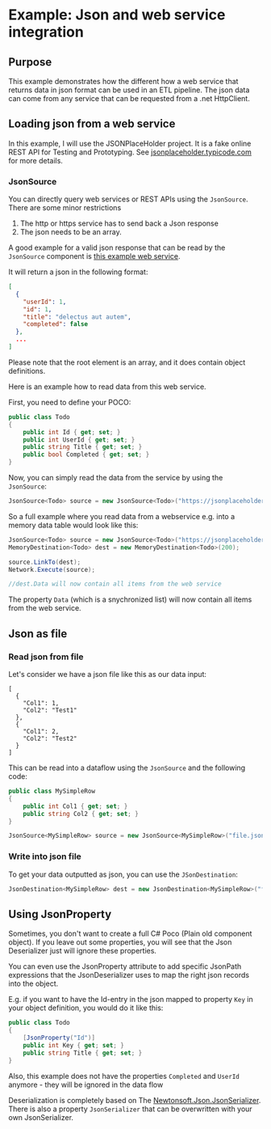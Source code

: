 ﻿# Example: Json and web service integration

## Purpose

This example demonstrates how the different how a web service that returns data in json format can
be used in an ETL pipeline. The json data can come from any service that can be requested from a .net
HttpClient. 

## Loading json from a web service

In this example, I will use the JSONPlaceHolder project. It is a fake online REST API for Testing and Prototyping.
See [jsonplaceholder.typicode.com](https://jsonplaceholder.typicode.com) for more details.

### JsonSource

You can directly query web services or REST APIs using the `JsonSource`. There are some minor restrictions 
1) The http or https service has to send back a Json response
2) The json needs to be an array.

A good example for a valid json response that can be read by the `JsonSource` component is [this example web service](https://jsonplaceholder.typicode.com/todos/).

It will return a json in the following format:

```json
[
  {
    "userId": 1,
    "id": 1,
    "title": "delectus aut autem",
    "completed": false
  },
  ...
]
```

Please note that the root element is an array, and it does contain object definitions.

Here is an example how to read data from this web service.

First, you need to define your POCO:

```C#
public class Todo
{
    public int Id { get; set; }
    public int UserId { get; set; }
    public string Title { get; set; }
    public bool Completed { get; set; }
}
```

Now, you can simply read the data from the service by using the `JsonSource`:

```C#
JsonSource<Todo> source = new JsonSource<Todo>("https://jsonplaceholder.typicode.com/todos");
```

So a full example where you read data from a webservice e.g. into a memory data table would look like this:

```C#
JsonSource<Todo> source = new JsonSource<Todo>("https://jsonplaceholder.typicode.com/todos");
MemoryDestination<Todo> dest = new MemoryDestination<Todo>(200);

source.LinkTo(dest);
Network.Execute(source);

//dest.Data will now contain all items from the web service
```

The property `Data` (which is a snychronized list) will now contain all items from the web service. 

## Json as file

### Read json from file

Let's consider we have a json file like this as our data input:

```
[
  {
    "Col1": 1,
    "Col2": "Test1"    
  },
  {
    "Col1": 2,
    "Col2": "Test2"    
  }
]
```

This can be read into a dataflow using the `JsonSource` and the following code:

```C#
public class MySimpleRow
{
    public int Col1 { get; set; }
    public string Col2 { get; set; }
}

JsonSource<MySimpleRow> source = new JsonSource<MySimpleRow>("file.json", ResourceType.File);
```

### Write into json file

To get your data outputted as json, you can use the `JSonDestination`:

```C#
JsonDestination<MySimpleRow> dest = new JsonDestination<MySimpleRow>("file.json");
```


## Using JsonProperty

Sometimes, you don't want to create a full C# Poco (Plain old component object).
If you leave out some properties, you will see that the Json Deserializer just will ignore these properties. 

You can even use the JsonProperty attribute to add specific JsonPath expressions that the JsonDeserializer uses 
to map the right json records into the object.

E.g. if you want to have the Id-entry in the json mapped to property `Key` in your object definition, you would do it like this:

```C#
public class Todo
{
    [JsonProperty("Id")]
    public int Key { get; set; }
    public string Title { get; set; }
}
````

Also, this example does not have the properties `Completed` and `UserId` anymore - they will be ignored in the data flow

Deserialization is completely based on The [Newtonsoft.Json.JsonSerializer](https://www.newtonsoft.com/json/help/html/T_Newtonsoft_Json_JsonSerializer.htm).
There is also a property `JsonSerializer` that can be overwritten with your own JsonSerializer.

